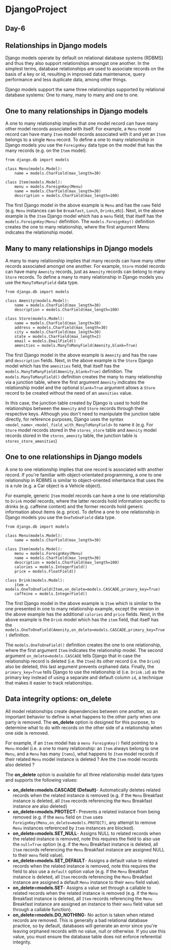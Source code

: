 # DjangoProject
## Day-6 

## Relationships in Django models
Django models operate by default on relational database systems (RDBMS) and thus they also support relationships amongst one another. In the simplest terms, database relationships are used to associate records on the basis of a key or id, resulting in improved data maintenance, query performance and less duplicate data, among other things.

Django models support the same three relationships supported by relational database systems: One to many, many to many and one to one.

## One to many relationships in Django models
A one to many relationship implies that one model record can have many other model records associated with itself. For example, a `Menu` model record can have many `Item` model records associated with it and yet an `Item` belongs to a single `Menu` record. To define a one to many relationship in Django models you use the `ForeignKey` data type on the model that has the many records (e.g. on the `Item` model).

```
from django.db import models

class Menu(models.Model):
    name = models.CharField(max_length=30)

class Item(models.Model):
    menu = models.ForeignKey(Menu)
    name = models.CharField(max_length=30)
    description = models.CharField(max_length=100)
```
The first Django model in the above example is `Menu` and has the `name` field (e.g. `Menu` instances can be `Breakfast`, `Lunch`, `Drinks`,etc). Next, in the above example is the `Item` Django model which has a `menu` field, that itself has the `models.ForeignKey(Menu)` definition. The `models.ForeignKey()` definition creates the one to many relationship, where the first argument Menu indicates the relationship model.

## Many to many relationships in Django models
A many to many relationship implies that many records can have many other records associated amongst one another. For example, `Store` model records can have many `Amenity` records, just as `Amenity` records can belong to many `Store` records. To define a many to many relationship in Django models you use the `ManyToManyField` data type.
```
from django.db import models

class Amenity(models.Model):
    name = models.CharField(max_length=30)
    description = models.CharField(max_length=100)

class Store(models.Model):
    name = models.CharField(max_length=30)    
    address = models.CharField(max_length=30)
    city = models.CharField(max_length=30)
    state = models.CharField(max_length=2)
    email = models.EmailField()
    amenities = models.ManyToManyField(Amenity,blank=True)
```
The first Django model in the above example is `Amenity` and has the `name` and `description` fields. Next, in the above example is the `Store` Django model which has the `amenities` field, that itself has the `models.ManyToManyField(Amenity,blank=True)` definition. The `models.ManyToManyField()` definition creates the many to many relationship via a junction table, where the first argument `Amenity` indicates the relationship model and the optional `blank=True` argument allows a `Store` record to be created without the need of an `amenities` value.

In this case, the junction table created by Django is used to hold the relationships between the `Amenity` and `Store` records through their respective keys. Although you don't need to manipulate the junction table directly, for reference purposes, Django uses the syntax `<model_name>_<model_field_with_ManyToManyField>` to name it (e.g. For `Store` model records stored in the `stores_store` table and `Amenity` model records stored in the `stores_amenity` table, the junction table is `stores_store_amenities`)

## One to one relationships in Django models
A one to one relationship implies that one record is associated with another record. If you're familiar with object-orientated programming, a one to one relationship in RDBMS is similar to object-oriented inheritance that uses the is a rule (e.g. a Car object is a Vehicle object).

For example, generic `Item` model records can have a one to one relationship to `Drink` model records, where the latter records hold information specific to drinks (e.g. caffeine content) and the former records hold generic information about items (e.g. price). To define a one to one relationship in Django models you use the `OneToOneField` data type.
```
from django.db import models

class Menu(models.Model):
    name = models.CharField(max_length=30)

class Item(models.Model):
    menu = models.ForeignKey(Menu)
    name = models.CharField(max_length=30)
    description = models.CharField(max_length=100)
    calories = models.IntegerField()
    price = models.FloatField()

class Drink(models.Model):
    item = models.OneToOneField(Item,on_delete=models.CASCADE,primary_key=True)
    caffeine = models.IntegerField()
```
The first Django model in the above example is `Item` which is similar to the one presented in one to many relationship example, except the version in the above example has the additional `calories` and `price` fields. Next, in the above example is the `Drink` model which has the `item` field, that itself has the `models.OneToOneField(Amenity,on_delete=models.CASCADE,primary_key=True)` definition.

The `models.OneToOneField()` definition creates the one to one relationship, where the first argument `Item` indicates the relationship model. The second argument `on_delete=models.CASCADE` tells Django that in case the relationship record is deleted (i.e. the `Item`) its other record (i.e. the `Drink`) also be deleted, this last argument prevents orphaned data. Finally, the `primary_key=True` tells Django to use the relationship id (i.e. `Drink.id`) as the primary key instead of using a separate and default column `id`, a technique that makes it easier to track relationships.

## Data integrity options: on_delete
All model relationships create dependencies between one another, so an important behavior to define is what happens to the other party when one party is removed. The **on_delete** option is designed for this purpose, to determine what to do with records on the other side of a relationship when one side is removed.

For example, if an `Item` model has a `menu ForeignKey()` field pointing to a `Menu` model (i.e. a one to many relationship: an `Item` always belong to one `Menu`, and a `Menu` has many `Items`), what happens to `Item` model records if their related `Menu` model instance is deleted ? Are the `Item` model records also deleted ?

The **on_delete** option is available for all three relationship model data types and supports the following values:

* **on_delete=models.CASCADE (Default)**- Automatically deletes related records when the related instance is removed (e.g. if the `Menu` Breakfast instance is deleted, all `Item` records referencing the `Menu` Breakfast instance are also deleted)
* **on_delete=models.PROTECT**- Prevents a related instance from being removed (e.g. if the `menu` field on `Item` uses `ForeignKey(Menu,on_delete=models.PROTECT)`, any attempt to remove `Menu` instances referenced by `Item` instances are blocked).
* **on_delete=models.SET_NULL**- Assigns NULL to related records when the related instance is removed, note this requires the field to also use the `null=True` option (e.g. if the `Menu` Breakfast instance is deleted, all `Item` records referencing the `Menu` Breakfast instance are assigned NULL to their `menu` field value).
* **on_delete=models.SET_DEFAULT**- Assigns a default value to related records when the related instance is removed, note this requires the field to also use a `default` option value (e.g. if the `Menu` Breakfast instance is deleted, all `Item` records referencing the `Menu` Breakfast instance are assigned a default `Menu` instance to their `menu` field value).
* **on_delete=models.SET**- Assigns a value set through a callable to related records when the related instance is removed (e.g. if the `Menu` Breakfast instance is deleted, all `Item` records referencing the `Menu` Breakfast instance are assigned an instance to their `menu` field value set through a callable function).
* **on_delete=models.DO_NOTHING**- No action is taken when related records are removed. This is generally a bad relational database practice, so by default, databases will generate an error since you're leaving orphaned records with no value, null or otherwise. If you use this value, you must ensure the database table does not enforce referential integrity.
